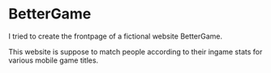 # BetterGame

I tried to create the frontpage of a fictional website BetterGame.

This website is suppose to match people according to their ingame stats for various mobile game titles.
